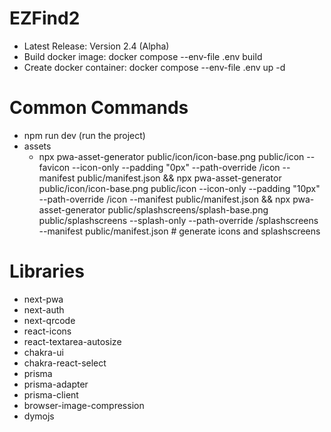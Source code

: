 # EZFind2

- Latest Release: Version 2.4 (Alpha)
- Build docker image: docker compose --env-file .env build
- Create docker container: docker compose --env-file .env up -d

# Common Commands

- npm run dev (run the project)
- assets
  - npx pwa-asset-generator public/icon/icon-base.png public/icon --favicon --icon-only --padding "0px" --path-override /icon --manifest public/manifest.json && npx pwa-asset-generator public/icon/icon-base.png public/icon --icon-only --padding "10px" --path-override /icon --manifest public/manifest.json && npx pwa-asset-generator public/splashscreens/splash-base.png public/splashscreens --splash-only --path-override /splashscreens --manifest public/manifest.json # generate icons and splashscreens

# Libraries

- next-pwa
- next-auth
- next-qrcode
- react-icons
- react-textarea-autosize
- chakra-ui
- chakra-react-select
- prisma
- prisma-adapter
- prisma-client
- browser-image-compression
- dymojs
